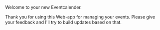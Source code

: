Welcome to your new Eventcalender.

Thank you for using this Web-app for managing your events.
Please give your feedback and I'll try to build updates based on that.
